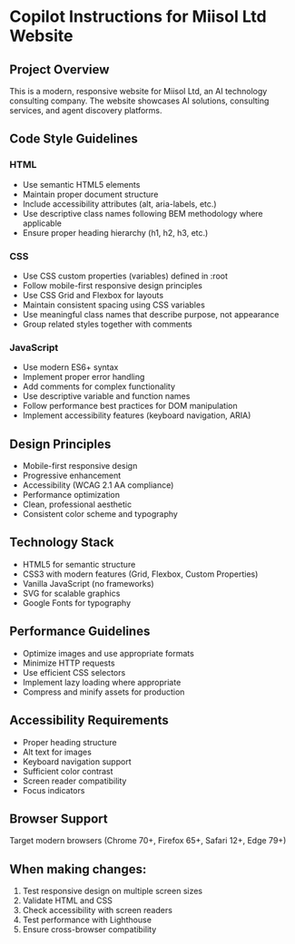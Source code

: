 <!-- Use this file to provide workspace-specific custom instructions to Copilot. For more details, visit https://code.visualstudio.com/docs/copilot/copilot-customization#_use-a-githubcopilotinstructionsmd-file -->

# Copilot Instructions for Miisol Ltd Website

## Project Overview
This is a modern, responsive website for Miisol Ltd, an AI technology consulting company. The website showcases AI solutions, consulting services, and agent discovery platforms.

## Code Style Guidelines

### HTML
- Use semantic HTML5 elements
- Maintain proper document structure
- Include accessibility attributes (alt, aria-labels, etc.)
- Use descriptive class names following BEM methodology where applicable
- Ensure proper heading hierarchy (h1, h2, h3, etc.)

### CSS
- Use CSS custom properties (variables) defined in :root
- Follow mobile-first responsive design principles
- Use CSS Grid and Flexbox for layouts
- Maintain consistent spacing using CSS variables
- Use meaningful class names that describe purpose, not appearance
- Group related styles together with comments

### JavaScript
- Use modern ES6+ syntax
- Implement proper error handling
- Add comments for complex functionality
- Use descriptive variable and function names
- Follow performance best practices for DOM manipulation
- Implement accessibility features (keyboard navigation, ARIA)

## Design Principles
- Mobile-first responsive design
- Progressive enhancement
- Accessibility (WCAG 2.1 AA compliance)
- Performance optimization
- Clean, professional aesthetic
- Consistent color scheme and typography

## Technology Stack
- HTML5 for semantic structure
- CSS3 with modern features (Grid, Flexbox, Custom Properties)
- Vanilla JavaScript (no frameworks)
- SVG for scalable graphics
- Google Fonts for typography

## Performance Guidelines
- Optimize images and use appropriate formats
- Minimize HTTP requests
- Use efficient CSS selectors
- Implement lazy loading where appropriate
- Compress and minify assets for production

## Accessibility Requirements
- Proper heading structure
- Alt text for images
- Keyboard navigation support
- Sufficient color contrast
- Screen reader compatibility
- Focus indicators

## Browser Support
Target modern browsers (Chrome 70+, Firefox 65+, Safari 12+, Edge 79+)

## When making changes:
1. Test responsive design on multiple screen sizes
2. Validate HTML and CSS
3. Check accessibility with screen readers
4. Test performance with Lighthouse
5. Ensure cross-browser compatibility
